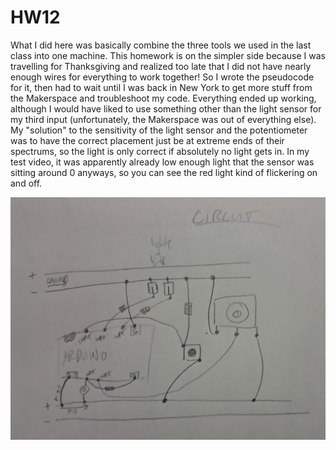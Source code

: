 # HW12


 What I did here was basically combine the three tools we used in the last class into one machine. This homework is on the simpler side because I was travelling for Thanksgiving and realized too late that I did not have nearly enough wires for everything to work together! So I wrote the pseudocode for it, then had to wait until I was back in New York to get more stuff from the Makerspace and troubleshoot my code. Everything ended up working, although I would have liked to use something other than the light sensor for my third input (unfortunately, the Makerspace was out of everything else). My "solution" to the sensitivity of the light sensor and the potentiometer was to have the correct placement just be at extreme ends of their spectrums, so the light is only correct if absolutely no light gets in. In my test video, it was apparently already low enough light that the sensor was sitting around 0 anyways, so you can see the red light kind of flickering on and off.

 ![circuit diagram](./20241202_164104.jpg) 
